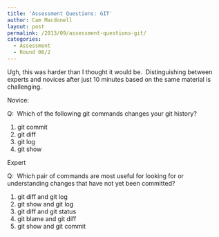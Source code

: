 ```yaml
---
title: 'Assessment Questions: GIT'
author: Cam Macdonell
layout: post
permalink: /2013/09/assessment-questions-git/
categories:
  - Assessment
  - Round 06/2
---
```

Ugh, this was harder than I thought it would be.  Distinguishing between experts and novices after just 10 minutes based on the same material is challenging.

Novice:

Q:  Which of the following git commands changes your git history?

1.  git commit
2.  git diff
3.  git log
4.  git show

Expert

Q:  Which pair of commands are most useful for looking for or understanding changes that have not yet been committed?

1.  git diff and git log
2.  git show and git log
3.  git diff and git status
4.  git blame and git diff
5.  git show and git commit